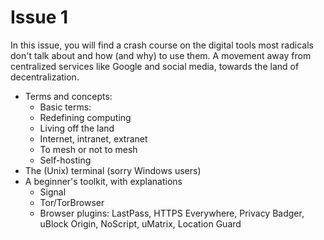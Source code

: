 # Issue 1

In this issue, you will find a crash course on the digital tools most radicals don't talk about and how (and why) to use them. A movement away from centralized services like Google and social media, towards the land of decentralization.

- Terms and concepts:
    - Basic terms: 
    - Redefining computing
    - Living off the land
    - Internet, intranet, extranet
    - To mesh or not to mesh
    - Self-hosting
- The (Unix) terminal (sorry Windows users)
- A beginner's toolkit, with explanations
    - Signal
    - Tor/TorBrowser
    - Browser plugins: LastPass, HTTPS Everywhere, Privacy Badger, uBlock Origin, NoScript, uMatrix, Location Guard

